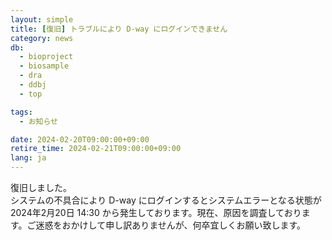 ```yaml
---
layout: simple
title: [復旧] トラブルにより D-way にログインできません
category: news
db:
  - bioproject
  - biosample
  - dra
  - ddbj
  - top

tags:
  - お知らせ

date: 2024-02-20T09:00:00+09:00
retire_time: 2024-02-21T09:00:00+09:00
lang: ja
---
```


復旧しました。  
システムの不具合により D-way にログインするとシステムエラーとなる状態が2024年2月20日 14:30 から発生しております。現在、原因を調査しております。ご迷惑をおかけして申し訳ありませんが、何卒宜しくお願い致します。

